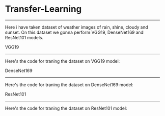 # Transfer-Learning
_____________________________________________________________________________________________________________________________
Here i have taken dataset of weather images of rain, shine, cloudy and sunset.
On this dataset we gonna perform VGG19, DenseNet169 and ResNet101 models.

VGG19
________________________________________________________________________________________________________________________________
Here's the code for traning the dataset on VGG19 model:


DenseNet169
_________________________________________________________________________________________________________________________________
Here's the code for traning the dataset on DenseNet169 model:


ResNet101
_____________________________________________________________________________________________________________________________________
Here's the code for traning the dataset on ResNet101 model:
